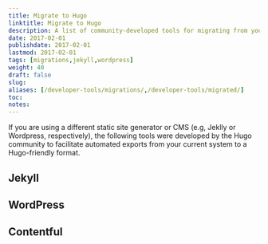 ```yaml
---
title: Migrate to Hugo
linktitle: Migrate to Hugo
description: A list of community-developed tools for migrating from your existing static site generator or content management system to Hugo.
date: 2017-02-01
publishdate: 2017-02-01
lastmod: 2017-02-01
tags: [migrations,jekyll,wordpress]
weight: 40
draft: false
slug:
aliases: [/developer-tools/migrations/,/developer-tools/migrated/]
toc:
notes:
---
```


If you are using a different static site generator or CMS (e.g, Jeklly or Wordpress, respectively), the following tools were developed by the Hugo community to facilitate automated exports from your current system to a Hugo-friendly format.

## Jekyll

## WordPress

## Contentful

